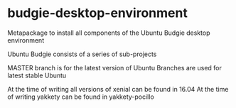 # budgie-desktop-environment
Metapackage to install all components of the Ubuntu Budgie desktop environment

Ubuntu Budgie consists of a series of sub-projects

MASTER branch is for the latest version of Ubuntu
Branches are used for latest stable Ubuntu

At the time of writing all versions of xenial can be found in 16.04
At the time of writing yakkety can be found in yakkety-pocillo
